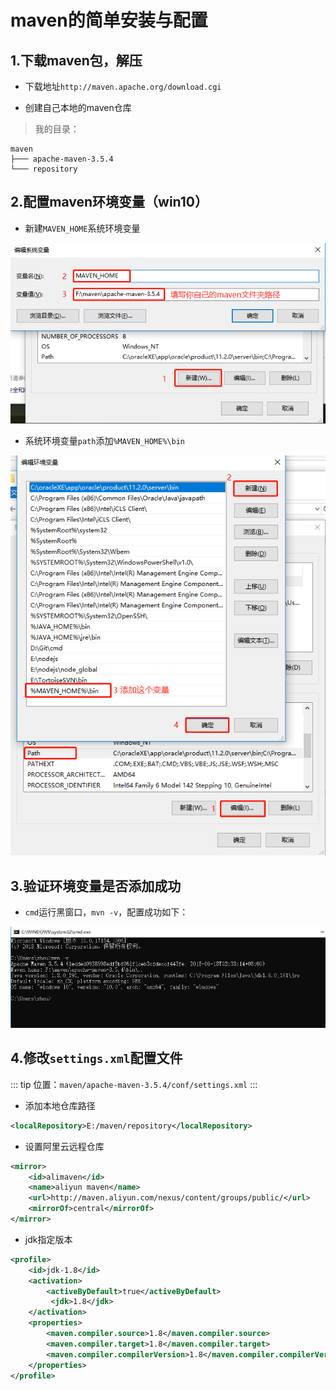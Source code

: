 # maven的简单安装与配置

## 1.下载maven包，解压

- 下载地址`http://maven.apache.org/download.cgi`

- 创建自己本地的maven仓库

> 我的目录：

```
maven
├─── apache-maven-3.5.4
└─── repository
```

## 2.配置maven环境变量（win10）

- 新建`MAVEN_HOME`系统环境变量

![](./maven_install/environment_val_config.png)

- 系统环境变量`path`添加`%MAVEN_HOME%\bin`

![](./maven_install/environment_path_config.png)

## 3.验证环境变量是否添加成功

- `cmd`运行黑窗口，`mvn -v`，配置成功如下：

![](./maven_install/mvn_v_success.png)

## 4.修改`settings.xml`配置文件

::: tip
位置：`maven/apache-maven-3.5.4/conf/settings.xml`
:::

- 添加本地仓库路径

```xml
<localRepository>E:/maven/repository</localRepository>
```

- 设置阿里云远程仓库

```xml
<mirror>
	<id>alimaven</id>
	<name>aliyun maven</name>
	<url>http://maven.aliyun.com/nexus/content/groups/public/</url>
	<mirrorOf>central</mirrorOf>
</mirror>
```

- jdk指定版本

```xml
<profile>  
	<id>jdk-1.8</id>  
	<activation>  
		<activeByDefault>true</activeByDefault>  
		 <jdk>1.8</jdk>  
	</activation>  
	<properties>  
		<maven.compiler.source>1.8</maven.compiler.source>  
		<maven.compiler.target>1.8</maven.compiler.target>  
		<maven.compiler.compilerVersion>1.8</maven.compiler.compilerVersion>  
	</properties>
</profile>
```